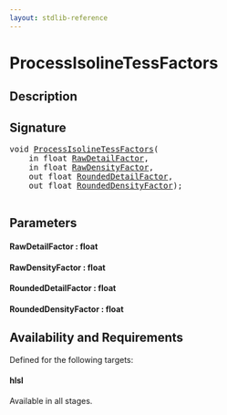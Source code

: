 ```yaml
---
layout: stdlib-reference
---
```


# ProcessIsolineTessFactors

## Description





## Signature 

<pre>
<span class="code_keyword">void</span> <a href="processisolinetessfactors-07ei.html">ProcessIsolineTessFactors</a>(
    <span class="code_keyword">in</span> <span class="code_keyword">float</span> <a href="processisolinetessfactors-07ei.html#decl-RawDetailFactor" class="code_param">RawDetailFactor</a>,
    <span class="code_keyword">in</span> <span class="code_keyword">float</span> <a href="processisolinetessfactors-07ei.html#decl-RawDensityFactor" class="code_param">RawDensityFactor</a>,
    <span class="code_keyword">out</span> <span class="code_keyword">float</span> <a href="processisolinetessfactors-07ei.html#decl-RoundedDetailFactor" class="code_param">RoundedDetailFactor</a>,
    <span class="code_keyword">out</span> <span class="code_keyword">float</span> <a href="processisolinetessfactors-07ei.html#decl-RoundedDensityFactor" class="code_param">RoundedDensityFactor</a>);

</pre>

## Parameters

####  <a id="decl-RawDetailFactor"></a>RawDetailFactor  : float
####  <a id="decl-RawDensityFactor"></a>RawDensityFactor  : float
####  <a id="decl-RoundedDetailFactor"></a>RoundedDetailFactor  : float
####  <a id="decl-RoundedDensityFactor"></a>RoundedDensityFactor  : float

## Availability and Requirements

Defined for the following targets:

#### hlsl
Available in all stages.



